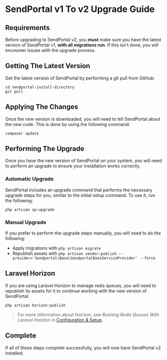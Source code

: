 # SendPortal v1 To v2 Upgrade Guide

## Requirements
Before upgrading to SendPortal v2, you __must__ make sure you have the latest version of SendPortal v1, __with all migrations run__. If this isn't done, you _will_ encounter issues with the upgrade process.

## Getting The Latest Version
Get the latest version of SendPortal by performing a git pull from GitHub:

```
cd sendportal-install-directory
git pull
```

## Applying The Changes
Once the new version is downloaded, you will need to tell SendPortal about the new code. This is done by using the following command:

```
composer update
```

## Performing The Upgrade
Once you have the new version of SendPortal on your system, you will need to perform an upgrade to ensure your installation works correctly.

### Automatic Upgrade
SendPortal includes an upgrade command that performs the necessary upgrade steps for you, similar to the initial setup command. To use it, run the following:

```
php artisan sp:upgrade
```

### Manual Upgrade
If you prefer to perform the upgrade steps manually, you will need to do the following:

- Apply migrations with `php artisan migrate`
- Republish assets with `php artisan vendor:publish --provider='Sendportal\Base\SendportalBaseServiceProvider' --force`

## Laravel Horizon
If you are using Laravel Horizon to manage redis queues, you will need to republish its assets for it to continue working with the new version of SendPortal:

```
php artisan horizon:publish
```

> For more information about Horizon, see _Running Redis Queues With Laravel Horizon_ in [Configuration & Setup](/docs/getting-started/configuration-and-setup).

## Complete
If all of these steps complete successfully, you will now have SendPortal v2 installed.
